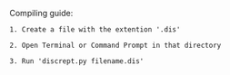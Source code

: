 Compiling guide:
    
    1. Create a file with the extention '.dis'
    
    2. Open Terminal or Command Prompt in that directory
    
    3. Run 'discrept.py filename.dis'
